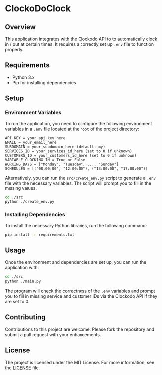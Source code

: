 # ClockoDoClock

## Overview

This application integrates with the Clockodo API to to automatically clock in / out at certain times. It requires a correctly set up `.env` file to function properly.

## Requirements

- Python 3.x
- Pip for installing dependencies

## Setup

### Environment Variables

To run the application, you need to configure the following environment variables in a `.env` file located at the `root` of the project directory:

```plaintext
API_KEY = your_api_key_here
EMAIL = your_email_here
SUBDOMAIN = your_subdomain_here (default: my)
SERVICES_ID = your_services_id_here (set to 0 if unknown)
CUSTOMERS_ID = your_customers_id_here (set to 0 if unknown)
VARIABLE_CLOCKING_IN = True or False
WORKING_DAYS = ["Monday", "Tuesday", ..., "Sunday"]
SCHEDULES = [("08:00:00", "12:00:00"), ("13:00:00", "17:00:00")]
```

Alternatively, you can run the `src/create_env.py` script to generate a `.env` file with the necessary variables. The script will prompt you to fill in the missing values.

```bash
cd ./src
python ./create_env.py
```

### Installing Dependencies

To install the necessary Python libraries, run the following command:

```bash
pip install -r requirements.txt
```

## Usage

Once the environment and dependencies are set up, you can run the application with:

```bash
cd ./src
python ./main.py
```

The program will check the correctness of the `.env` variables and prompt you to fill in missing service and customer IDs via the Clockodo API if they are set to 0.

## Contributing

Contributions to this project are welcome. Please fork the repository and submit a pull request with your enhancements.

## License

The project is licensed under the MIT License. For more information, see the [LICENSE](LICENSE) file.

